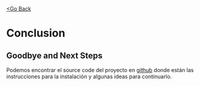 [<Go Back](/README.md)

# Conclusion

## Goodbye and Next Steps

Podemos encontrar el source code del proyecto en [github](https://github.com/JeffreyWay/Laravel-From-Scratch-Blog-Project) donde están las instrucciones para la instalación y algunas ideas para continuarlo.
